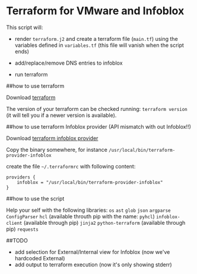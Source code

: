 # Terraform for VMware and Infoblox

This script will:

- render `terraform.j2` and create a terraform file (`main.tf`) using the variables defined in `variables.tf` (this file will vanish when the script ends)

- add/replace/remove DNS entries to infoblox

- run terraform

##how to use terraform

Download [terraform](https://www.terraform.io/downloads.html)

The version of your terraform can be checked running: `terraform version` (it will tell you if a newer version is available).

##how to use terraform Infoblox provider (API mismatch with out Infoblox!!)

Download [terraform infoblox provider](https://github.com/prudhvitella/terraform-provider-infoblox/releases/)

Copy the binary somewhere, for instance  `/usr/local/bin/terraform-provider-infoblox`

create the file `~/.terraformrc` with following content:

```
providers {
    infoblox = "/usr/local/bin/terraform-provider-infoblox"
}
```

##how to use the script

Help your self with the following libraries:
`os`
`ast`
`glob`
`json`
`argparse`
`ConfigParser`
`hcl` (available throuth pip with the name: `pyhcl`)
`infoblox-client` (available through pip)
`jinja2`
`python-terraform`  (available through pip)
`requests`

##TODO
- add selection for External/Internal view for Infoblox (now we've hardcoded External)
- add output to terraform execution (now it's only showing stderr)
